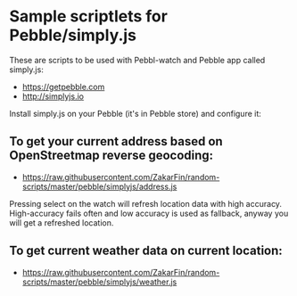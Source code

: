 # Sample scriptlets for Pebble/simply.js

These are scripts to be used with Pebbl-watch and Pebble app called simply.js:

* https://getpebble.com
* http://simplyjs.io

Install simply.js on your Pebble (it's in Pebble store) and configure it:

## To get your current address based on OpenStreetmap reverse geocoding:

* https://raw.githubusercontent.com/ZakarFin/random-scripts/master/pebble/simplyjs/address.js

Pressing select on the watch will refresh location data with high accuracy. High-accuracy fails often and low accuracy is used as fallback, anyway you will get a refreshed location.

## To get current weather data on current location:

* https://raw.githubusercontent.com/ZakarFin/random-scripts/master/pebble/simplyjs/weather.js